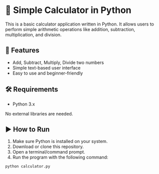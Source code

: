# 🧮 Simple Calculator in Python

This is a basic calculator application written in Python. It allows users to perform simple arithmetic operations like addition, subtraction, multiplication, and division.

## 🚀 Features

- Add, Subtract, Multiply, Divide two numbers
- Simple text-based user interface
- Easy to use and beginner-friendly

## 🛠️ Requirements

- Python 3.x

No external libraries are needed.

## ▶️ How to Run

1. Make sure Python is installed on your system.
2. Download or clone this repository.
3. Open a terminal/command prompt.
4. Run the program with the following command:

```bash
python calculator.py
